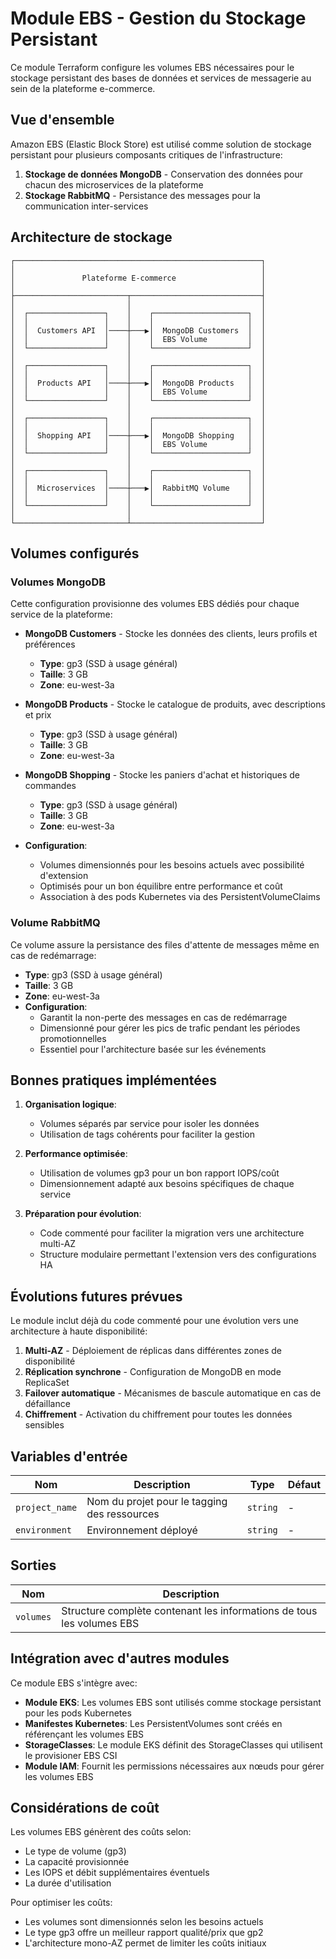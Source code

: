 # Module EBS - Gestion du Stockage Persistant

Ce module Terraform configure les volumes EBS nécessaires pour le stockage persistant des bases de données et services de messagerie au sein de la plateforme e-commerce.

## Vue d'ensemble

Amazon EBS (Elastic Block Store) est utilisé comme solution de stockage persistant pour plusieurs composants critiques de l'infrastructure:

1. **Stockage de données MongoDB** - Conservation des données pour chacun des microservices de la plateforme
2. **Stockage RabbitMQ** - Persistance des messages pour la communication inter-services

## Architecture de stockage

```
┌───────────────────────────────────────────────────────┐
│                                                       │
│               Plateforme E-commerce                   │
│                                                       │
├─────────────────────────┬─────────────────────────────┤
│                         │                             │
│  ┌─────────────────┐    │    ┌─────────────────────┐  │
│  │                 │    │    │                     │  │
│  │  Customers API  │────┼───▶│  MongoDB Customers  │  │
│  │                 │    │    │  EBS Volume         │  │
│  └─────────────────┘    │    └─────────────────────┘  │
│                         │                             │
│  ┌─────────────────┐    │    ┌─────────────────────┐  │
│  │                 │    │    │                     │  │
│  │  Products API   │────┼───▶│  MongoDB Products   │  │
│  │                 │    │    │  EBS Volume         │  │
│  └─────────────────┘    │    └─────────────────────┘  │
│                         │                             │
│  ┌─────────────────┐    │    ┌─────────────────────┐  │
│  │                 │    │    │                     │  │
│  │  Shopping API   │────┼───▶│  MongoDB Shopping   │  │
│  │                 │    │    │  EBS Volume         │  │
│  └─────────────────┘    │    └─────────────────────┘  │
│                         │                             │
│  ┌─────────────────┐    │    ┌─────────────────────┐  │
│  │                 │    │    │                     │  │
│  │  Microservices  │────┼───▶│  RabbitMQ Volume    │  │
│  │                 │    │    │                     │  │
│  └─────────────────┘    │    └─────────────────────┘  │
│                         │                             │
└─────────────────────────┴─────────────────────────────┘
```

## Volumes configurés

### Volumes MongoDB

Cette configuration provisionne des volumes EBS dédiés pour chaque service de la plateforme:

- **MongoDB Customers** - Stocke les données des clients, leurs profils et préférences
  - **Type**: gp3 (SSD à usage général)
  - **Taille**: 3 GB
  - **Zone**: eu-west-3a

- **MongoDB Products** - Stocke le catalogue de produits, avec descriptions et prix
  - **Type**: gp3 (SSD à usage général)
  - **Taille**: 3 GB
  - **Zone**: eu-west-3a

- **MongoDB Shopping** - Stocke les paniers d'achat et historiques de commandes
  - **Type**: gp3 (SSD à usage général)
  - **Taille**: 3 GB
  - **Zone**: eu-west-3a

- **Configuration**:
  - Volumes dimensionnés pour les besoins actuels avec possibilité d'extension
  - Optimisés pour un bon équilibre entre performance et coût
  - Association à des pods Kubernetes via des PersistentVolumeClaims

### Volume RabbitMQ

Ce volume assure la persistance des files d'attente de messages même en cas de redémarrage:

- **Type**: gp3 (SSD à usage général)
- **Taille**: 3 GB
- **Zone**: eu-west-3a
- **Configuration**:
  - Garantit la non-perte des messages en cas de redémarrage
  - Dimensionné pour gérer les pics de trafic pendant les périodes promotionnelles
  - Essentiel pour l'architecture basée sur les événements

## Bonnes pratiques implémentées

1. **Organisation logique**:
   - Volumes séparés par service pour isoler les données
   - Utilisation de tags cohérents pour faciliter la gestion

2. **Performance optimisée**:
   - Utilisation de volumes gp3 pour un bon rapport IOPS/coût
   - Dimensionnement adapté aux besoins spécifiques de chaque service

3. **Préparation pour évolution**:
   - Code commenté pour faciliter la migration vers une architecture multi-AZ
   - Structure modulaire permettant l'extension vers des configurations HA

## Évolutions futures prévues

Le module inclut déjà du code commenté pour une évolution vers une architecture à haute disponibilité:

1. **Multi-AZ** - Déploiement de réplicas dans différentes zones de disponibilité
2. **Réplication synchrone** - Configuration de MongoDB en mode ReplicaSet
3. **Failover automatique** - Mécanismes de bascule automatique en cas de défaillance
4. **Chiffrement** - Activation du chiffrement pour toutes les données sensibles

## Variables d'entrée

| Nom | Description | Type | Défaut |
|-----|-------------|------|--------|
| `project_name` | Nom du projet pour le tagging des ressources | `string` | - |
| `environment` | Environnement déployé | `string` | - |

## Sorties

| Nom | Description |
|-----|-------------|
| `volumes` | Structure complète contenant les informations de tous les volumes EBS |

## Intégration avec d'autres modules

Ce module EBS s'intègre avec:

- **Module EKS**: Les volumes EBS sont utilisés comme stockage persistant pour les pods Kubernetes
- **Manifestes Kubernetes**: Les PersistentVolumes sont créés en référençant les volumes EBS
- **StorageClasses**: Le module EKS définit des StorageClasses qui utilisent le provisioner EBS CSI
- **Module IAM**: Fournit les permissions nécessaires aux nœuds pour gérer les volumes EBS

## Considérations de coût

Les volumes EBS génèrent des coûts selon:
- Le type de volume (gp3)
- La capacité provisionnée
- Les IOPS et débit supplémentaires éventuels
- La durée d'utilisation

Pour optimiser les coûts:
- Les volumes sont dimensionnés selon les besoins actuels
- Le type gp3 offre un meilleur rapport qualité/prix que gp2
- L'architecture mono-AZ permet de limiter les coûts initiaux